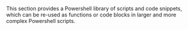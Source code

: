 This section provides a Powershell library of scripts and code snippets, which can be re-used as functions or code blocks in larger and more complex Powershell scripts.
